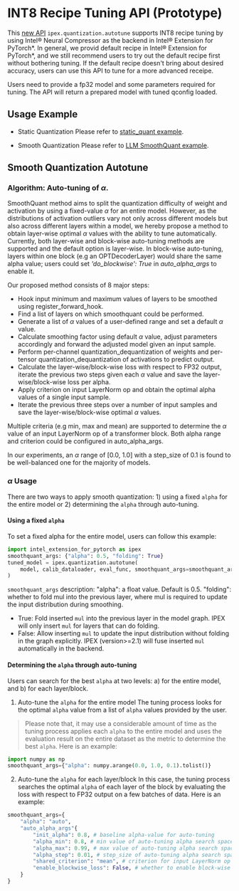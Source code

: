 INT8 Recipe Tuning API (Prototype)
=====================================

This [new API](../api_doc.html#ipex.quantization.autotune) `ipex.quantization.autotune` supports INT8 recipe tuning by using Intel® Neural Compressor as the backend in Intel® Extension for PyTorch\*. In general, we provid default recipe in Intel® Extension for PyTorch\*, and we still recommend users to try out the default recipe first without bothering tuning. If the default recipe doesn't bring about desired accuracy, users can use this API to tune for a more advanced receipe.

Users need to provide a fp32 model and some parameters required for tuning. The API will return a prepared model with tuned qconfig loaded.

## Usage Example
- Static Quantization
Please refer to [static_quant example](https://github.com/intel/intel-extension-for-pytorch/tree/main/examples/cpu/features/int8_recipe_tuning/imagenet_autotune.py).

- Smooth Quantization
Please refer to [LLM SmoothQuant example](https://github.com/intel/intel-extension-for-pytorch/tree/main/examples/cpu/llm/inference/single_instance/run_quantization.py).

## Smooth Quantization Autotune
### Algorithm: Auto-tuning of $\alpha$.
SmoothQuant method aims to split the quantization difficulty of weight and activation by using a fixed-value $\alpha$ for an entire model. However, as the distributions of activation outliers vary not only across different models but also across different layers within a model, we hereby propose a method to obtain layer-wise optimal $\alpha$ values with the ability to tune automatically.
Currently, both layer-wise and block-wise auto-tuning methods are supported and the default option is layer-wise.
In block-wise auto-tuning, layers within one block (e.g an OPTDecoderLayer) would share the same alpha value; users could set *'do_blockwise': True* in *auto_alpha_args* to enable it.

Our proposed method consists of 8 major steps:

-    Hook input minimum and maximum values of layers to be smoothed using register_forward_hook.
-    Find a list of layers on which smoothquant could be performed.
-    Generate a list of $\alpha$ values of a user-defined range and set a default $\alpha$ value.
-    Calculate smoothing factor using default $\alpha$ value, adjust parameters accordingly and forward the adjusted model given an input sample.
-    Perform per-channel quantization_dequantization of weights and per-tensor quantization_dequantization of activations to predict output.
-    Calculate the layer-wise/block-wise loss with respect to FP32 output, iterate the previous two steps given each $\alpha$ value and save the layer-wise/block-wise loss per alpha.
-    Apply criterion on input LayerNorm op and obtain the optimal alpha values of a single input sample.
-    Iterate the previous three steps over a number of input samples and save the layer-wise/block-wise optimal $\alpha$ values.

Multiple criteria (e.g min, max and mean) are supported to determine the $\alpha$ value of an input LayerNorm op of a transformer block. Both alpha range and criterion could be configured in auto_alpha_args.

In our experiments, an $\alpha$ range of [0.0, 1.0] with a step_size of 0.1 is found to be well-balanced one for the majority of models.

### $\alpha$ Usage
There are two ways to apply smooth quantization: 1) using a fixed `alpha` for the entire model or 2) determining the `alpha` through auto-tuning.

#### Using a fixed `alpha`
To set a fixed alpha for the entire model, users can follow this example:
```python
import intel_extension_for_pytorch as ipex
smoothquant_args: {"alpha": 0.5, "folding": True}
tuned_model = ipex.quantization.autotune(
    model, calib_dataloader, eval_func, smoothquant_args=smoothquant_args,
)
```
`smoothquant_args` description:
"alpha": a float value. Default is 0.5.
"folding": whether to fold mul into the previous layer, where mul is required to update the input distribution during smoothing.
- True: Fold inserted `mul` into the previous layer in the model graph. IPEX will only insert `mul` for layers that can do folding. 
- False: Allow inserting `mul` to update the input distribution without folding in the graph explicitly. IPEX (version>=2.1) will fuse inserted `mul` automatically in the backend.

#### Determining the `alpha` through auto-tuning
Users can search for the best `alpha` at two levels: a) for the entire model, and b) for each layer/block.

1. Auto-tune the `alpha` for the entire model
The tuning process looks for the optimal `alpha` value from a list of `alpha` values provided by the user.
> Please note that, it may use a considerable amount of time as the tuning process applies each `alpha` to the entire model and uses the evaluation result on the entire dataset as the metric to determine the best `alpha`.
Here is an example:

```python
import numpy as np
smoothquant_args={"alpha": numpy.arange(0.0, 1.0, 0.1).tolist()}
```
2. Auto-tune the `alpha` for each layer/block
In this case, the tuning process searches the optimal `alpha` of each layer of the block by evaluating the loss with respect to FP32 output on a few batches of data.
Here is an example:

```python
smoothquant_args={
    "alpha": "auto",
    "auto_alpha_args"{
        "init_alpha": 0.8, # baseline alpha-value for auto-tuning
        "alpha_min": 0.8, # min value of auto-tuning alpha search space
        "alpha_max": 0.99, # max value of auto-tuning alpha search space
        "alpha_step": 0.01, # step_size of auto-tuning alpha search space
        "shared_criterion": "mean", # criterion for input LayerNorm op of a transformer block
        "enable_blockwise_loss": False, # whether to enable block-wise auto-tuning
    }
}
```

[//]: # (marker_feature_int8_autotune)
[//]: # (marker_feature_int8_autotune)
